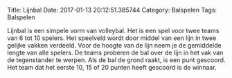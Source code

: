 Title: Lijnbal
Date: 2017-01-13 20:12:51.385744
Category: Balspelen
Tags: Balspelen

Lijnbal is een simpele vorm van volleybal. Het is een spel voor twee teams van 6 tot 10 spelers. Het speelveld wordt door middel van een lijn in twee gelijke vakken verdeeld. Voor de hoogte van de lijn neem je de gemiddelde lengte van alle spelers. De teams proberen de bal over de lijn in het vak van de tegenstander te werpen. Als de bal de grond raakt, is een punt gescoord. Het team dat het eerste 10, 15 of 20 punten heeft gescoord is de winnaar.